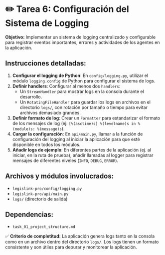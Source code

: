 # ✏️ Tarea 6: Configuración del Sistema de Logging

**Objetivo:** Implementar un sistema de logging centralizado y configurable para registrar eventos importantes, errores y actividades de los agentes en la aplicación.

## Instrucciones detalladas:
1.  **Configurar el logging de Python**: En `config/logging.py`, utilizar el módulo `logging.config` de Python para configurar el sistema de logs.
2.  **Definir handlers**: Configurar al menos dos `handlers`:
    -   Un `StreamHandler` para mostrar logs en la consola durante el desarrollo.
    -   Un `RotatingFileHandler` para guardar los logs en archivos en el directorio `logs/`, con rotación por tamaño o tiempo para evitar archivos demasiado grandes.
3.  **Definir formato de log**: Crear un `Formatter` para estandarizar el formato de los mensajes de log (ej: `[%(asctime)s] %(levelname)s in %(module)s: %(message)s`).
4.  **Cargar la configuración**: En `api/main.py`, llamar a la función de configuración del logging al iniciar la aplicación para que esté disponible en todos los módulos.
5.  **Añadir logs de ejemplo**: En diferentes partes de la aplicación (ej. al iniciar, en la ruta de prueba), añadir llamadas al logger para registrar mensajes de diferentes niveles (`INFO`, `DEBUG`, `ERROR`).

## Archivos y módulos involucrados:
-   `legislink-pro/config/logging.py`
-   `legislink-pro/api/main.py`
-   `logs/` (directorio de salida)

## Dependencias:
-   `task_01_project_structure.md`

✅ **Criterio de completitud:** La aplicación genera logs tanto en la consola como en un archivo dentro del directorio `logs/`. Los logs tienen un formato consistente y son útiles para depurar y monitorear la aplicación. 
